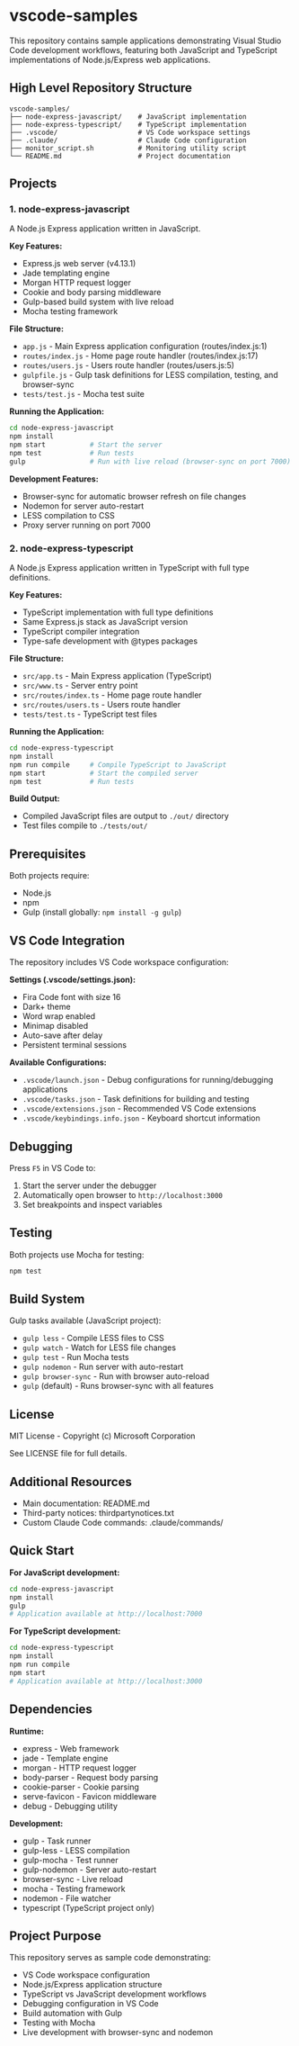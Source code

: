 # vscode-samples

This repository contains sample applications demonstrating Visual Studio Code development workflows, featuring both JavaScript and TypeScript implementations of Node.js/Express web applications.

## High Level Repository Structure

```
vscode-samples/
├── node-express-javascript/    # JavaScript implementation
├── node-express-typescript/    # TypeScript implementation
├── .vscode/                    # VS Code workspace settings
├── .claude/                    # Claude Code configuration
├── monitor_script.sh           # Monitoring utility script
└── README.md                   # Project documentation
```

## Projects

### 1. node-express-javascript

A Node.js Express application written in JavaScript.

**Key Features:**
- Express.js web server (v4.13.1)
- Jade templating engine
- Morgan HTTP request logger
- Cookie and body parsing middleware
- Gulp-based build system with live reload
- Mocha testing framework

**File Structure:**
- `app.js` - Main Express application configuration (routes/index.js:1)
- `routes/index.js` - Home page route handler (routes/index.js:17)
- `routes/users.js` - Users route handler (routes/users.js:5)
- `gulpfile.js` - Gulp task definitions for LESS compilation, testing, and browser-sync
- `tests/test.js` - Mocha test suite

**Running the Application:**
```bash
cd node-express-javascript
npm install
npm start           # Start the server
npm test            # Run tests
gulp                # Run with live reload (browser-sync on port 7000)
```

**Development Features:**
- Browser-sync for automatic browser refresh on file changes
- Nodemon for server auto-restart
- LESS compilation to CSS
- Proxy server running on port 7000

### 2. node-express-typescript

A Node.js Express application written in TypeScript with full type definitions.

**Key Features:**
- TypeScript implementation with full type definitions
- Same Express.js stack as JavaScript version
- TypeScript compiler integration
- Type-safe development with @types packages

**File Structure:**
- `src/app.ts` - Main Express application (TypeScript)
- `src/www.ts` - Server entry point
- `src/routes/index.ts` - Home page route handler
- `src/routes/users.ts` - Users route handler
- `tests/test.ts` - TypeScript test files

**Running the Application:**
```bash
cd node-express-typescript
npm install
npm run compile     # Compile TypeScript to JavaScript
npm start           # Start the compiled server
npm test            # Run tests
```

**Build Output:**
- Compiled JavaScript files are output to `./out/` directory
- Test files compile to `./tests/out/`

## Prerequisites

Both projects require:
- Node.js
- npm
- Gulp (install globally: `npm install -g gulp`)

## VS Code Integration

The repository includes VS Code workspace configuration:

**Settings (.vscode/settings.json):**
- Fira Code font with size 16
- Dark+ theme
- Word wrap enabled
- Minimap disabled
- Auto-save after delay
- Persistent terminal sessions

**Available Configurations:**
- `.vscode/launch.json` - Debug configurations for running/debugging applications
- `.vscode/tasks.json` - Task definitions for building and testing
- `.vscode/extensions.json` - Recommended VS Code extensions
- `.vscode/keybindings.info.json` - Keyboard shortcut information

## Debugging

Press `F5` in VS Code to:
1. Start the server under the debugger
2. Automatically open browser to `http://localhost:3000`
3. Set breakpoints and inspect variables

## Testing

Both projects use Mocha for testing:
```bash
npm test
```

## Build System

Gulp tasks available (JavaScript project):
- `gulp less` - Compile LESS files to CSS
- `gulp watch` - Watch for LESS file changes
- `gulp test` - Run Mocha tests
- `gulp nodemon` - Run server with auto-restart
- `gulp browser-sync` - Run with browser auto-reload
- `gulp` (default) - Runs browser-sync with all features

## License

MIT License - Copyright (c) Microsoft Corporation

See LICENSE file for full details.

## Additional Resources

- Main documentation: README.md
- Third-party notices: thirdpartynotices.txt
- Custom Claude Code commands: .claude/commands/

## Quick Start

**For JavaScript development:**
```bash
cd node-express-javascript
npm install
gulp
# Application available at http://localhost:7000
```

**For TypeScript development:**
```bash
cd node-express-typescript
npm install
npm run compile
npm start
# Application available at http://localhost:3000
```

## Dependencies

**Runtime:**
- express - Web framework
- jade - Template engine
- morgan - HTTP request logger
- body-parser - Request body parsing
- cookie-parser - Cookie parsing
- serve-favicon - Favicon middleware
- debug - Debugging utility

**Development:**
- gulp - Task runner
- gulp-less - LESS compilation
- gulp-mocha - Test runner
- gulp-nodemon - Server auto-restart
- browser-sync - Live reload
- mocha - Testing framework
- nodemon - File watcher
- typescript (TypeScript project only)

## Project Purpose

This repository serves as sample code demonstrating:
- VS Code workspace configuration
- Node.js/Express application structure
- TypeScript vs JavaScript development workflows
- Debugging configuration in VS Code
- Build automation with Gulp
- Testing with Mocha
- Live development with browser-sync and nodemon
